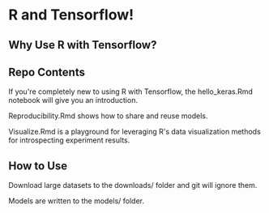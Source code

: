 # R and Tensorflow!

## Why Use R with Tensorflow?

## Repo Contents

If you're completely new to using R with Tensorflow, the hello_keras.Rmd notebook will give you an introduction.

Reproducibility.Rmd shows how to share and reuse models.

Visualize.Rmd is a playground for leveraging R's data visualization methods for introspecting experiment results.

## How to Use

Download large datasets to the downloads/ folder and git will ignore them.

Models are written to the models/ folder.

